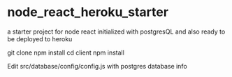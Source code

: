 # node_react_heroku_starter
a starter project for node react initialized with postgresQL and also ready to be deployed to heroku 

git clone
npm install
cd client
npm install

Edit src/database/config/config.js with postgres database info

